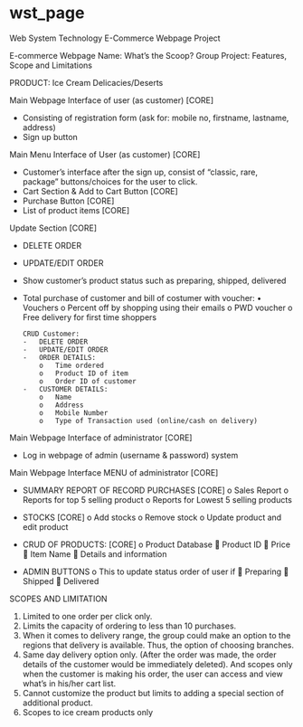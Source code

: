 # wst_page
Web System Technology E-Commerce Webpage Project

E-commerce Webpage Name: What’s the Scoop?
Group Project: Features, Scope and Limitations

PRODUCT: Ice Cream Delicacies/Deserts 

Main Webpage Interface of user (as customer) [CORE]
-	Consisting of registration form (ask for: mobile no, firstname, lastname, address)
-	Sign up button

Main Menu Interface of User (as customer) [CORE]
-	Customer’s interface after the sign up, consist of “classic, rare, package” buttons/choices for the user to click.
-	Cart Section & Add to Cart Button [CORE]
-	Purchase Button [CORE]
-	List of product items [CORE]

Update Section [CORE]
-	DELETE ORDER
-	UPDATE/EDIT ORDER
-	Show customer’s product status such as preparing, shipped, delivered
-	Total purchase of customer and bill of costumer with voucher:
    •	Vouchers
        o	Percent off by shopping using their emails
        o	PWD voucher
        o	Free delivery for first time shoppers

		CRUD Customer:
        -	DELETE ORDER
        -	UPDATE/EDIT ORDER
        -	ORDER DETAILS:
            o	Time ordered
            o	Product ID of item
            o	Order ID of customer
        -	CUSTOMER DETAILS:
            o	Name
            o	Address
            o	Mobile Number
            o	Type of Transaction used (online/cash on delivery)


Main Webpage Interface of administrator [CORE]
-	Log in webpage of admin (username & password) system

Main Webpage Interface MENU of administrator [CORE]
-	SUMMARY REPORT OF RECORD PURCHASES [CORE]
    o	Sales Report
    o	Reports for top 5 selling product
    o	Reports for Lowest 5 selling products
-	STOCKS [CORE]
    o	Add stocks
    o	Remove stock
    o	Update product and edit product

-	CRUD OF PRODUCTS: [CORE]
        o	Product Database
        	Product ID
        	Price
        	Item Name
        	Details and information
-	ADMIN BUTTONS
        o	This to update status order of user if
        	Preparing
        	Shipped
        	Delivered

SCOPES AND LIMITATION
1.	Limited to one order per click only.
2.	Limits the capacity of ordering to less than 10 purchases.
3.	When it comes to delivery range, the group could make an option to the regions that delivery is available. Thus, the option of choosing branches.
4.	Same day delivery option only. (After the order was made, the order details of the customer would be immediately deleted). And scopes only when the customer is making his order, the user can access and view what’s in his/her cart list.
5.	Cannot customize the product but limits to adding a special section of additional product.
6.	Scopes to ice cream products only



 
